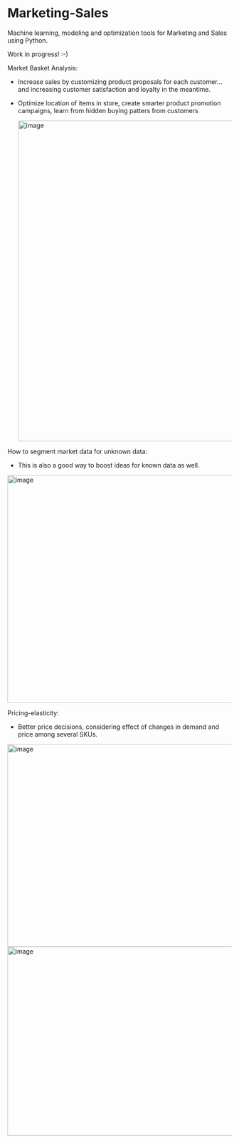 # Marketing-Sales
Machine learning, modeling and optimization tools for Marketing and Sales using Python.

Work in progress! :-)

Market Basket Analysis: 
- Increase sales by customizing product proposals for each customer... and increasing customer satisfaction and loyalty in the meantime.
- Optimize location of items in store, create smarter product promotion campaigns, learn from hidden buying patters from customers

  <img width="1298" height="721" alt="image" src="https://github.com/user-attachments/assets/f10b99b3-0b02-4016-936f-c860d9c0c21d" />

How to segment market data for unknown data:

- This is also a good way to boost ideas for known data as well.

<img width="1242" height="512" alt="image" src="https://github.com/user-attachments/assets/fc5c16a0-9fca-4ef4-a819-ccddfe3c36a8" />

Pricing-elasticity: 

- Better price decisions, considering effect of changes in demand and price among several SKUs.

<img width="1067" height="455" alt="image" src="https://github.com/user-attachments/assets/1f4b01ac-ec8d-433a-91f6-a10bab685024" />

<img width="1052" height="425" alt="image" src="https://github.com/user-attachments/assets/cedc1292-d842-40bd-a0e2-10166302f2ff" />
